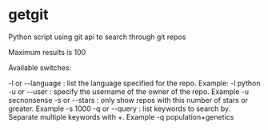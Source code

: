 # getgit
Python script using git api to search through git repos

Maximum results is 100

Available switches:

-l or --language : list the language specified for the repo.  Example: -l python
-u or --user     : specify the username of the owner of the repo.  Example -u secnonsense
-s or --stars    : only show repos with this number of stars or greater.  Example -s 1000
-q or --query    : list keywords to search by. Separate multiple keywords with +.  Example -q population+genetics



